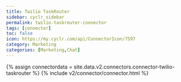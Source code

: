 ```yaml
---
title: Twilio TaskRouter
sidebar: cyclr_sidebar
permalink: twilio-taskrouter-connector
tags: [connector]
toc: false
icon: https://my.cyclr.com/api/ConnectorIcon/7597
category: Marketing
categories: [Marketing,Chat]
---
```

{% assign connectordata = site.data.v2.connectors.connector-twilio-taskrouter %}
{% include v2/connector/connector.html %}	